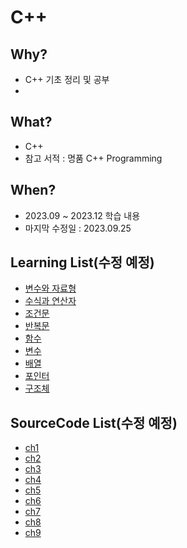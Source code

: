 # C++

## Why? 
  - C++ 기초 정리 및 공부
  - 
## What? 
  - C++
  - 참고 서적 : 명품 C++ Programming

## When?
  - 2023.09 ~ 2023.12 학습 내용
  - 마지막 수정일 : 2023.09.25

## Learning List(수정 예정)
* [변수와 자료형](https://github.com/BangYunseo/TIL/blob/main/C/ch1_DataType.md)
* [수식과 연산자](https://github.com/BangYunseo/TIL/blob/main/C/ch2_ExpressionAndOperator.md)
* [조건문](https://github.com/BangYunseo/TIL/blob/main/C/ch3_ConditionalStatements.md)
* [반복문](https://github.com/BangYunseo/TIL/blob/main/C/ch4_Loop.md)
* [함수](https://github.com/BangYunseo/TIL/blob/main/C/ch5_Function.md)
* [변수]()
* [배열]()
* [포인터]()
* [구조체]()

## SourceCode List(수정 예정)
* [ch1](https://github.com/BangYunseo/Express-C/tree/main/ch1_%EB%B3%80%EC%88%98%EC%99%80%20%EC%9E%90%EB%A3%8C%ED%98%95)
* [ch2](https://github.com/BangYunseo/Express-C/tree/main/ch2_%EC%88%98%EC%8B%9D%EA%B3%BC%EC%97%B0%EC%82%B0%EC%9E%90)
* [ch3](https://github.com/BangYunseo/Express-C/tree/main/ch3_%EC%A1%B0%EA%B1%B4%EB%AC%B8)
* [ch4](https://github.com/BangYunseo/Express-C/tree/main/ch4_%EB%B0%98%EB%B3%B5%EB%AC%B8)
* [ch5](https://github.com/BangYunseo/Express-C/tree/main/ch5_%ED%95%A8%EC%88%98)
* [ch6](https://github.com/BangYunseo/Express-C/tree/main/ch6_%EB%B3%80%EC%88%98)
* [ch7](https://github.com/BangYunseo/Express-C/tree/main/ch7_%EB%B0%B0%EC%97%B4)
* [ch8](https://github.com/BangYunseo/Express-C/tree/main/ch8_%ED%8F%AC%EC%9D%B8%ED%84%B0)
* [ch9](https://github.com/BangYunseo/Express-C/tree/main/ch9_%EA%B5%AC%EC%A1%B0%EC%B2%B4)
